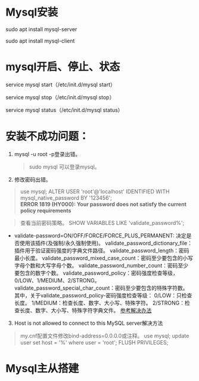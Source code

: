 
# Mysql安装

sudo apt install mysql-server

sudo apt install mysql-client

# mysql开启、停止、状态

service mysql start（/etc/init.d/mysql start）

service mysql stop（/etc/init.d/mysql stop）

service mysql status（/etc/init.d/mysql status）

# 安装不成功问题：

1. mysql -u root -p登录出错。
      >sudo mysql 可以登录mysql。
2. 修改密码出错。
>use mysql;
>ALTER USER 'root'@'localhost' IDENTIFIED WITH mysql_native_password BY '123456';    
**ERROR 1819 (HY000): Your password does not satisfy the current policy requirements**

>查看当前密码策略。
>SHOW VARIABLES LIKE 'validate_password%';
* validate-password=ON/OFF/FORCE/FORCE_PLUS_PERMANENT: 决定是否使用该插件(及强制/永久强制使用)。
validate_password_dictionary_file：插件用于验证密码强度的字典文件路径。
validate_password_length：密码最小长度。
validate_password_mixed_case_count：密码至少要包含的小写字母个数和大写字母个数。
validate_password_number_count：密码至少要包含的数字个数。
validate_password_policy：密码强度检查等级，0/LOW、1/MEDIUM、2/STRONG。
validate_password_special_char_count：密码至少要包含的特殊字符数。
其中，关于validate_password_policy-密码强度检查等级：
0/LOW：只检查长度。
1/MEDIUM：检查长度、数字、大小写、特殊字符。
2/STRONG：检查长度、数字、大小写、特殊字符字典文件。
[参考解决办法](https://blog.csdn.net/shi_hong_fei_hei/article/details/127339956)
3.  Host is not allowed to connect to this MySQL server解决方法
>my.cnf配置文件修改bind-address=0.0.0.0或注释。
> use mysql;
> update user set host = '%' where user = 'root';
> FLUSH PRIVILEGES;
# Mysql主从搭建
